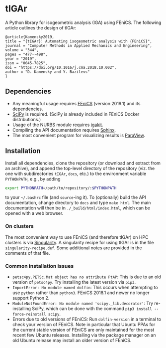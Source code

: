 # tIGAr

A Python library for isogeometric analysis (IGA) using FEniCS.  The following article outlines the design of tIGAr:
```
@article{Kamensky2019,
title = "{tIGAr}: Automating isogeometric analysis with {FEniCS}",
journal = "Computer Methods in Applied Mechanics and Engineering",
volume = "344",
pages = "477--498",
year = "2019",
issn = "0045-7825",
doi = "https://doi.org/10.1016/j.cma.2018.10.002",
author = "D. Kamensky and Y. Bazilevs"
}
```

## Dependencies
* Any meaningful usage requires [FEniCS](https://fenicsproject.org/) (version 2019.1) and its dependencies.
* [SciPy](https://www.scipy.org/) is required.  (SciPy is already included in FEniCS Docker distributions.)
* Usage of the NURBS module requires [igakit](https://bitbucket.org/dalcinl/igakit).
* Compiling the API documentation requires [Sphinx](http://www.sphinx-doc.org/en/master/).
* The most convenient program for visualizing results is [ParaView](https://www.paraview.org/).

## Installation

Install all dependencies, clone the repository (or download and extract from an archive), and append the top-level directory of the repository (viz. the one with subdirectories `tIGAr`, `docs`, etc.) to the environment variable `PYTHONPATH`, e.g., by adding
```bash
export PYTHONPATH=/path/to/repository/:$PYTHONPATH
```
to your `~/.bashrc` file (and `source`-ing it).  To (optionally) build the API documentation, change directory to `docs` and type `make html`. The main documentation will then be in `./_build/html/index.html`, which can be opened with a web browser.  

### On clusters
The most convenient way to use FEniCS (and therefore tIGAr) on HPC clusters is via [Singularity](https://sylabs.io/singularity/).  A singularity recipe for using tIGAr is in the file `singularity-recipe.def`.  Some additional notes are provided in the comments of that file.  

### Common installation issues
* `petsc4py.PETSc.Mat object has no attribute PtAP`: This is due to an old version of `petsc4py`.  Try installing the latest version via `pip3`.
* `ImportError: No module named dolfin`: This occurs when attempting to use `python` rather than `python3`.  FEniCS 2018.1 and newer no longer support Python 2.
* `ModuleNotFoundError: No module named 'scipy._lib.decorator'`: Try re-installing SciPy, which can be done with the command `pip3 install --force-reinstall scipy`.
* Errors due to old versions of FEniCS: Run `dolfin-version` in a terminal to check your version of FEniCS.  Note in particular that Ubuntu PPAs for the current stable version of FEniCS are only maintained for the most recent few Ubuntu releases.  Installing via the package manager on an old Ubuntu release may install an older version of FEniCS.
